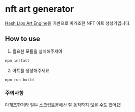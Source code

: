 # nft art generator
[Hash Lips Art Engine](https://github.com/HashLips/hashlips_art_engine)을 기반으로 마개조한 NFT 아트 생성기입니다.

## How to use
1. 필요한 모듈을 설치해주세여
```bash
npm install
```
2. 아트를 생성해주세요
```bash
npm run build
```

### 주의사항
마개조한거라 일부 스크립트문에선 잘 동작하지 않을 수도 있어요!